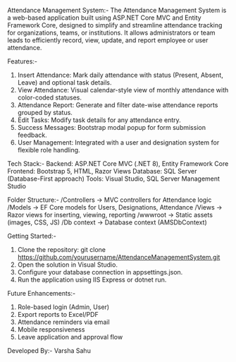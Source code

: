 Attendance Management System:-
The Attendance Management System is a web-based application built using ASP.NET Core MVC and Entity Framework Core, designed to simplify and streamline attendance tracking for organizations, teams, or institutions. It allows administrators or team leads to efficiently record, view, update, and report employee or user attendance.

Features:-
1. Insert Attendance: Mark daily attendance with status (Present, Absent, Leave) and optional task details.
2. View Attendance: Visual calendar-style view of monthly attendance with color-coded statuses.
3. Attendance Report: Generate and filter date-wise attendance reports grouped by status.
4. Edit Tasks: Modify task details for any attendance entry.
5. Success Messages: Bootstrap modal popup for form submission feedback.
6. User Management: Integrated with a user and designation system for flexible role handling.

Tech Stack:-
Backend: ASP.NET Core MVC (.NET 8), Entity Framework Core
Frontend: Bootstrap 5, HTML, Razor Views
Database: SQL Server (Database-First approach)
Tools: Visual Studio, SQL Server Management Studio

Folder Structure:-
/Controllers         → MVC controllers for Attendance logic
/Models              → EF Core models for Users, Designations, Attendance
/Views               → Razor views for inserting, viewing, reporting
/wwwroot             → Static assets (images, CSS, JS)
/Db context          → Database context (AMSDbContext)

Getting Started:-
1. Clone the repository:
git clone https://github.com/yourusername/AttendanceManagementSystem.git
2. Open the solution in Visual Studio.
3. Configure your database connection in appsettings.json.
4. Run the application using IIS Express or dotnet run.

Future Enhancements:-
1. Role-based login (Admin, User)
2. Export reports to Excel/PDF
3. Attendance reminders via email
4. Mobile responsiveness
5. Leave application and approval flow

Developed By:-
Varsha Sahu
